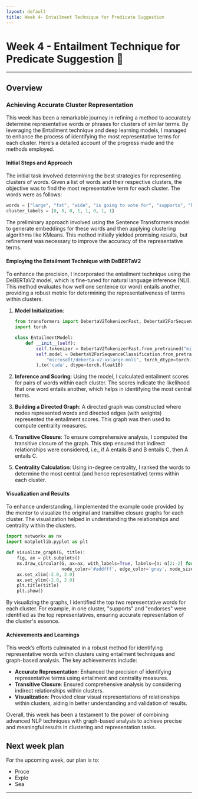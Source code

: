 ```yaml
---
layout: default
title: Week 4- Entailment Technique for Predicate Suggestion
---
```


# Week 4 - Entailment Technique for Predicate Suggestion 🔬

---

## Overview

### Achieving Accurate Cluster Representation

This week has been a remarkable journey in refining a method to accurately determine representative words or phrases for clusters of similar terms. By leveraging the Entailment technique and deep learning models, I managed to enhance the process of identifying the most representative terms for each cluster. Here’s a detailed account of the progress made and the methods employed.

#### Initial Steps and Approach

The initial task involved determining the best strategies for representing clusters of words. Given a list of words and their respective clusters, the objective was to find the most representative term for each cluster. The words were as follows:

```python
words = ["large", "fat", "wide", "is going to vote for", "supports", "big", "endorses", "is very likely going to support"]
cluster_labels = [0, 0, 0, 1, 1, 0, 1, 1]
```

The preliminary approach involved using the Sentence Transformers model to generate embeddings for these words and then applying clustering algorithms like KMeans. This method initially yielded promising results, but refinement was necessary to improve the accuracy of the representative terms.

#### Employing the Entailment Technique with DeBERTaV2

To enhance the precision, I incorporated the entailment technique using the DeBERTaV2 model, which is fine-tuned for natural language inference (NLI). This method evaluates how well one sentence (or word) entails another, providing a robust metric for determining the representativeness of terms within clusters.

1. **Model Initialization**:
    ```python
    from transformers import DebertaV2TokenizerFast, DebertaV2ForSequenceClassification
    import torch

    class EntailmentModel:
        def __init__(self):
            self.tokenizer = DebertaV2TokenizerFast.from_pretrained("microsoft/deberta-v2-xxlarge-mnli")
            self.model = DebertaV2ForSequenceClassification.from_pretrained(
                "microsoft/deberta-v2-xxlarge-mnli", torch_dtype=torch.float16
            ).to('cuda', dtype=torch.float16)
    ```

2. **Inference and Scoring**:
    Using the model, I calculated entailment scores for pairs of words within each cluster. The scores indicate the likelihood that one word entails another, which helps in identifying the most central terms.

3. **Building a Directed Graph**:
    A directed graph was constructed where nodes represented words and directed edges (with weights) represented the entailment scores. This graph was then used to compute centrality measures.

4. **Transitive Closure**:
    To ensure comprehensive analysis, I computed the transitive closure of the graph. This step ensured that indirect relationships were considered, i.e., if A entails B and B entails C, then A entails C.

5. **Centrality Calculation**:
    Using in-degree centrality, I ranked the words to determine the most central (and hence representative) terms within each cluster.

#### Visualization and Results

To enhance understanding, I implemented the example code provided by the mentor to visualize the original and transitive closure graphs for each cluster. The visualization helped in understanding the relationships and centrality within the clusters.

```python
import networkx as nx
import matplotlib.pyplot as plt

def visualize_graph(G, title):
    fig, ax = plt.subplots()
    nx.draw_circular(G, ax=ax, with_labels=True, labels={n: n[2:-2] for n in G.nodes()},
                     node_color='#addfff', edge_color='gray', node_size=2000, arrowsize=20)
    ax.set_xlim(-2.0, 2.0)
    ax.set_ylim(-2.0, 2.0)
    plt.title(title)
    plt.show()
```

By visualizing the graphs, I identified the top two representative words for each cluster. For example, in one cluster, "supports" and "endorses" were identified as the top representatives, ensuring accurate representation of the cluster's essence.

#### Achievements and Learnings

This week’s efforts culminated in a robust method for identifying representative words within clusters using entailment techniques and graph-based analysis. The key achievements include:
- **Accurate Representation**: Enhanced the precision of identifying representative terms using entailment and centrality measures.
- **Transitive Closure**: Ensured comprehensive analysis by considering indirect relationships within clusters.
- **Visualization**: Provided clear visual representations of relationships within clusters, aiding in better understanding and validation of results.

Overall, this week has been a testament to the power of combining advanced NLP techniques with graph-based analysis to achieve precise and meaningful results in clustering and representation tasks.




## Next week plan
For the upcoming week, our plan is to:
- Proce
- Explo
- Sea


----
[StarCoder models by BigCode]: https://huggingface.co/bigcode
[dedicated repo directory]: https://github.com/dbpedia/neural-qa/tree/gsoc-mehrzad/gsoc/mehrzad

